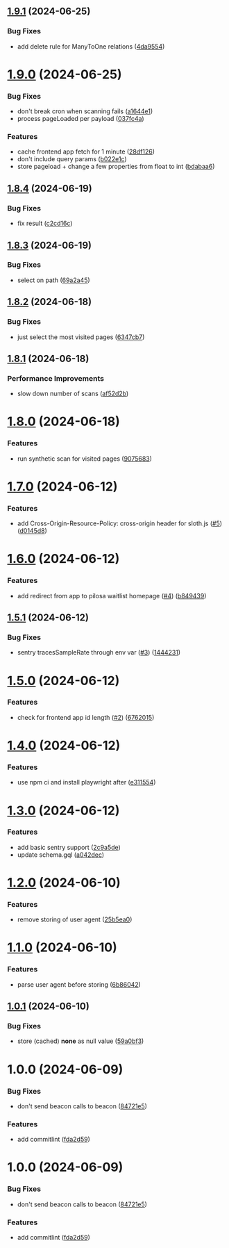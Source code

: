 ## [1.9.1](https://github.com/pilosa-group/pilosa-api/compare/v1.9.0...v1.9.1) (2024-06-25)


### Bug Fixes

* add delete rule for ManyToOne relations ([4da9554](https://github.com/pilosa-group/pilosa-api/commit/4da9554c75563c100f0fa6c9882bbc29bc76e150))

# [1.9.0](https://github.com/pilosa-group/pilosa-api/compare/v1.8.4...v1.9.0) (2024-06-25)


### Bug Fixes

* don't break cron when scanning fails ([a1644e1](https://github.com/pilosa-group/pilosa-api/commit/a1644e16f54dbb8604f0643eef5bb89ab7123e20))
* process pageLoaded per payload ([037fc4a](https://github.com/pilosa-group/pilosa-api/commit/037fc4a72fbb6498c36ccebb75bff59009f9b088))


### Features

* cache frontend app fetch for 1 minute ([28df126](https://github.com/pilosa-group/pilosa-api/commit/28df12675389ebc88e5dcdf83b9b80e27aea832b))
* don't include query params ([b022e1c](https://github.com/pilosa-group/pilosa-api/commit/b022e1c2f2c2606ab7a015b357bf676557e45383))
* store pageload + change a few properties from float to int ([bdabaa6](https://github.com/pilosa-group/pilosa-api/commit/bdabaa62cc9c49fa1190610504648638698589a8))

## [1.8.4](https://github.com/pilosa-group/pilosa-api/compare/v1.8.3...v1.8.4) (2024-06-19)


### Bug Fixes

* fix result ([c2cd16c](https://github.com/pilosa-group/pilosa-api/commit/c2cd16c87ff2bf060fa189a0cb729e1c0a10e847))

## [1.8.3](https://github.com/pilosa-group/pilosa-api/compare/v1.8.2...v1.8.3) (2024-06-19)


### Bug Fixes

* select on path ([69a2a45](https://github.com/pilosa-group/pilosa-api/commit/69a2a4587e33233fde13c99b627588156326f26b))

## [1.8.2](https://github.com/pilosa-group/pilosa-api/compare/v1.8.1...v1.8.2) (2024-06-18)


### Bug Fixes

* just select the most visited pages ([6347cb7](https://github.com/pilosa-group/pilosa-api/commit/6347cb776cf5f2e1c9c15efdb585094185f70879))

## [1.8.1](https://github.com/pilosa-group/pilosa-api/compare/v1.8.0...v1.8.1) (2024-06-18)


### Performance Improvements

* slow down number of scans ([af52d2b](https://github.com/pilosa-group/pilosa-api/commit/af52d2b60d7417601e314881edb760894cee7935))

# [1.8.0](https://github.com/pilosa-group/pilosa-api/compare/v1.7.0...v1.8.0) (2024-06-18)


### Features

* run synthetic scan for visited pages ([9075683](https://github.com/pilosa-group/pilosa-api/commit/9075683e58910965c3fa800b01c90cd49b633cbf))

# [1.7.0](https://github.com/pilosa-group/pilosa-api/compare/v1.6.0...v1.7.0) (2024-06-12)


### Features

* add Cross-Origin-Resource-Policy: cross-origin header for sloth.js ([#5](https://github.com/pilosa-group/pilosa-api/issues/5)) ([d0145d8](https://github.com/pilosa-group/pilosa-api/commit/d0145d8fec15b022e179114807bfc3ba8c8b496b))

# [1.6.0](https://github.com/pilosa-group/pilosa-api/compare/v1.5.1...v1.6.0) (2024-06-12)


### Features

* add redirect from app to pilosa waitlist homepage ([#4](https://github.com/pilosa-group/pilosa-api/issues/4)) ([b849439](https://github.com/pilosa-group/pilosa-api/commit/b84943990a71c0a4f55f531b58261bc0e98a0ede))

## [1.5.1](https://github.com/pilosa-group/pilosa-api/compare/v1.5.0...v1.5.1) (2024-06-12)


### Bug Fixes

* sentry tracesSampleRate through env var ([#3](https://github.com/pilosa-group/pilosa-api/issues/3)) ([1444231](https://github.com/pilosa-group/pilosa-api/commit/1444231b218d8b5bb612e56b9aa9765b925f4562))

# [1.5.0](https://github.com/pilosa-group/pilosa-api/compare/v1.4.0...v1.5.0) (2024-06-12)


### Features

* check for frontend app id length ([#2](https://github.com/pilosa-group/pilosa-api/issues/2)) ([6762015](https://github.com/pilosa-group/pilosa-api/commit/67620159b8a102c146768fd8640a12765713eb96))

# [1.4.0](https://github.com/pilosa-group/pilosa-api/compare/v1.3.0...v1.4.0) (2024-06-12)


### Features

* use npm ci and install playwright after ([e311554](https://github.com/pilosa-group/pilosa-api/commit/e3115542b4ea5ba08dd70bcb8c6cab2ac37437d1))

# [1.3.0](https://github.com/pilosa-group/pilosa-api/compare/v1.2.0...v1.3.0) (2024-06-12)


### Features

* add basic sentry support ([2c9a5de](https://github.com/pilosa-group/pilosa-api/commit/2c9a5de097f87b45ea0cc7afd30a746b97ecb574))
* update schema.gql ([a042dec](https://github.com/pilosa-group/pilosa-api/commit/a042dec6dcd220ba2b7d52229763a85286ec0075))

# [1.2.0](https://github.com/pilosa-group/pilosa-api/compare/v1.1.0...v1.2.0) (2024-06-10)


### Features

* remove storing of user agent ([25b5ea0](https://github.com/pilosa-group/pilosa-api/commit/25b5ea0b87a9050957c7b3a25e772db0fbb65b85))

# [1.1.0](https://github.com/pilosa-group/pilosa-api/compare/v1.0.1...v1.1.0) (2024-06-10)


### Features

* parse user agent before storing ([6b86042](https://github.com/pilosa-group/pilosa-api/commit/6b860422e7ca04fa96336ea66b50e1b89fbda7ae))

## [1.0.1](https://github.com/pilosa-group/pilosa-api/compare/v1.0.0...v1.0.1) (2024-06-10)


### Bug Fixes

* store (cached) __none__ as null value ([59a0bf3](https://github.com/pilosa-group/pilosa-api/commit/59a0bf3c5d094546216ababcda394bfa171afbf5))

# 1.0.0 (2024-06-09)


### Bug Fixes

* don't send beacon calls to beacon ([84721e5](https://github.com/pilosa-group/pilosa-api/commit/84721e5a681ea6137ff399a4d3669b5a0191d109))


### Features

* add commitlint ([fda2d59](https://github.com/pilosa-group/pilosa-api/commit/fda2d597704eb283b3f703052f1f554ab38430b3))

# 1.0.0 (2024-06-09)


### Bug Fixes

* don't send beacon calls to beacon ([84721e5](https://github.com/pilosa-group/pilosa-api/commit/84721e5a681ea6137ff399a4d3669b5a0191d109))


### Features

* add commitlint ([fda2d59](https://github.com/pilosa-group/pilosa-api/commit/fda2d597704eb283b3f703052f1f554ab38430b3))
